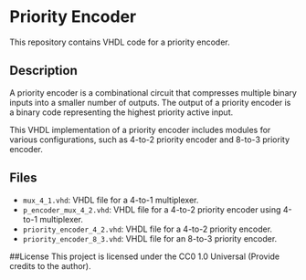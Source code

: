 # Priority Encoder

This repository contains VHDL code for a priority encoder.

## Description

A priority encoder is a combinational circuit that compresses multiple binary inputs into a smaller number of outputs. The output of a priority encoder is a binary code representing the highest priority active input.

This VHDL implementation of a priority encoder includes modules for various configurations, such as 4-to-2 priority encoder and 8-to-3 priority encoder.

## Files

- `mux_4_1.vhd`: VHDL file for a 4-to-1 multiplexer.
- `p_encoder_mux_4_2.vhd`: VHDL file for a 4-to-2 priority encoder using 4-to-1 multiplexer.
- `priority_encoder_4_2.vhd`: VHDL file for a 4-to-2 priority encoder.
- `priority_encoder_8_3.vhd`: VHDL file for an 8-to-3 priority encoder.

##License
This project is licensed under the CC0 1.0 Universal (Provide credits to the author).

